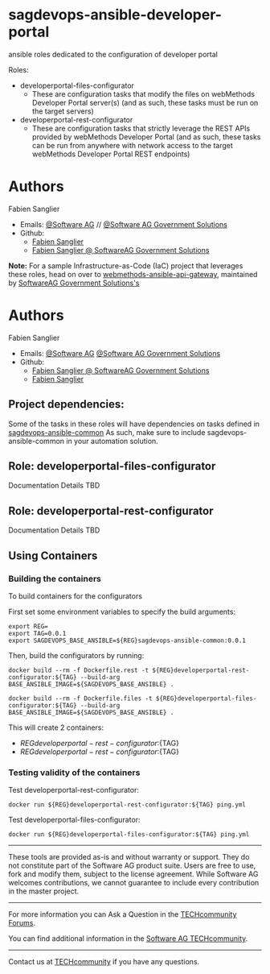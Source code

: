 # sagdevops-ansible-developer-portal
ansible roles dedicated to the configuration of developer portal

Roles:
- developerportal-files-configurator
  - These are configuration tasks that modify the files on webMethods Developer Portal server(s) (and as such, these tasks must be run on the target servers)
- developerportal-rest-configurator
  - These are configuration tasks that strictly leverage the REST APIs provided by webMethods Developer Portal (and as such, these tasks can be run from anywhere with network access to the target webMethods Developer Portal REST endpoints)
# Authors

Fabien Sanglier
- Emails: [@Software AG](mailto:fabien.sanglier@softwareag.com) // [@Software AG Government Solutions](mailto:fabien.sanglier@softwareaggov.com)
- Github: 
  - [Fabien Sanglier](https://github.com/lanimall)
  - [Fabien Sanglier @ SoftwareAG Government Solutions](https://github.com/fabien-sanglier-saggs)

**Note:**
For a sample Infrastructure-as-Code (IaC) project that leverages these roles, head on over to [webmethods-ansible-api-gateway](https://github.com/softwareag-government-solutions/webmethods-ansible-api-gateway), maintained by [SoftwareAG Government Solutions's](https://www.softwareaggov.com)

# Authors
Fabien Sanglier
- Emails: [@Software AG](mailto:fabien.sanglier@softwareag.com) [@Software AG Government Solutions](mailto:fabien.sanglier@softwareaggov.com)
- Github: 
  - [Fabien Sanglier @ SoftwareAG Government Solutions](https://github.com/fabien-sanglier-saggs)
  - [Fabien Sanglier](https://github.com/lanimall)

## Project dependencies:

Some of the tasks in these roles will have dependencies on tasks defined in [sagdevops-ansible-common](https://github.com/SoftwareAG/sagdevops-ansible-common)
As such, make sure to include sagdevops-ansible-common in your automation solution.

## Role: developerportal-files-configurator

Documentation Details TBD

## Role: developerportal-rest-configurator

Documentation Details TBD

## Using Containers

### Building the containers

To build containers for the configurators

First set some environment variables to specify the build arguments:

```
export REG=
export TAG=0.0.1
export SAGDEVOPS_BASE_ANSIBLE=${REG}sagdevops-ansible-common:0.0.1
```

Then, build the configurators by running:

```
docker build --rm -f Dockerfile.rest -t ${REG}developerportal-rest-configurator:${TAG} --build-arg BASE_ANSIBLE_IMAGE=${SAGDEVOPS_BASE_ANSIBLE} .

docker build --rm -f Dockerfile.files -t ${REG}developerportal-files-configurator:${TAG} --build-arg BASE_ANSIBLE_IMAGE=${SAGDEVOPS_BASE_ANSIBLE} .
```

This will create 2 containers:
 - ${REG}developerportal-rest-configurator:${TAG}
 - ${REG}developerportal-rest-configurator:${TAG}

### Testing validity of the containers

Test developerportal-rest-configurator:

```
docker run ${REG}developerportal-rest-configurator:${TAG} ping.yml
```

Test developerportal-files-configurator:

```
docker run ${REG}developerportal-files-configurator:${TAG} ping.yml
```

______________________
These tools are provided as-is and without warranty or support. They do not constitute part of the Software AG product suite. Users are free to use, fork and modify them, subject to the license agreement. While Software AG welcomes contributions, we cannot guarantee to include every contribution in the master project.
_____________
For more information you can Ask a Question in the [TECHcommunity Forums](http://tech.forums.softwareag.com/techjforum/forums/list.page?product=webmethods).

You can find additional information in the [Software AG TECHcommunity](http://techcommunity.softwareag.com/home/-/product/name/webmethods).
_____________
Contact us at [TECHcommunity](mailto:technologycommunity@softwareag.com?subject=Github/SoftwareAG) if you have any questions.
